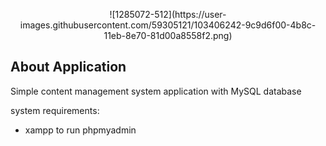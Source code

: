 <p align="center">![1285072-512](https://user-images.githubusercontent.com/59305121/103406242-9c9d6f00-4b8c-11eb-8e70-81d00a8558f2.png)</p>

## About Application

Simple content management system application with MySQL database

system requirements:

-   xampp to run phpmyadmin
